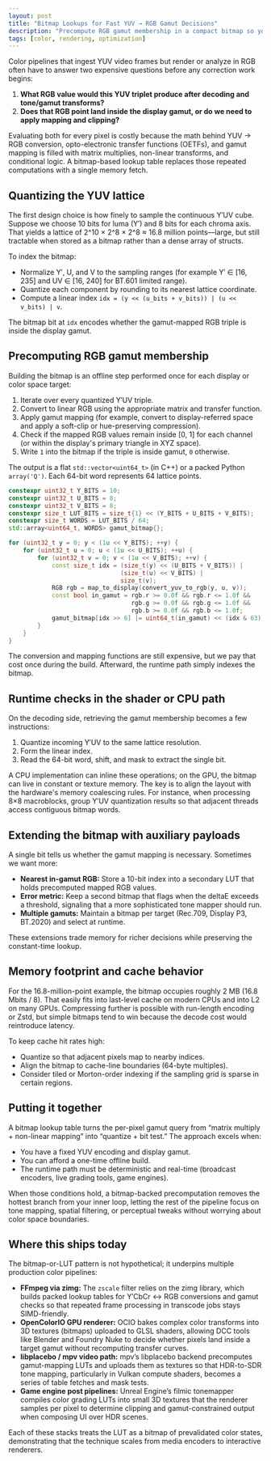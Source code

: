 ```yaml
---
layout: post
title: "Bitmap Lookups for Fast YUV → RGB Gamut Decisions"
description: "Precompute RGB gamut membership in a compact bitmap so your YUV pipeline can avoid repeated color conversion and mapping costs."
tags: [color, rendering, optimization]
---
```


Color pipelines that ingest YUV video frames but render or analyze in RGB often have to answer two expensive questions before any correction work begins:

1. **What RGB value would this YUV triplet produce after decoding and tone/gamut transforms?**
2. **Does that RGB point land inside the display gamut, or do we need to apply mapping and clipping?**

Evaluating both for every pixel is costly because the math behind YUV → RGB conversion, opto-electronic transfer functions (OETFs), and gamut mapping is filled with matrix multiplies, non-linear transforms, and conditional logic. A bitmap-based lookup table replaces those repeated computations with a single memory fetch.

## Quantizing the YUV lattice

The first design choice is how finely to sample the continuous Y′UV cube. Suppose we choose 10 bits for luma (Y′) and 8 bits for each chroma axis. That yields a lattice of 2^10 × 2^8 × 2^8 ≈ 16.8 million points—large, but still tractable when stored as a bitmap rather than a dense array of structs.

To index the bitmap:

- Normalize Y′, U, and V to the sampling ranges (for example Y′ ∈ [16, 235] and UV ∈ [16, 240] for BT.601 limited range).
- Quantize each component by rounding to its nearest lattice coordinate.
- Compute a linear index `idx = (y << (u_bits + v_bits)) | (u << v_bits) | v`.

The bitmap bit at `idx` encodes whether the gamut-mapped RGB triple is inside the display gamut.

## Precomputing RGB gamut membership

Building the bitmap is an offline step performed once for each display or color space target:

1. Iterate over every quantized Y′UV triple.
2. Convert to linear RGB using the appropriate matrix and transfer function.
3. Apply gamut mapping (for example, convert to display-referred space and apply a soft-clip or hue-preserving compression).
4. Check if the mapped RGB values remain inside [0, 1] for each channel (or within the display's primary triangle in XYZ space).
5. Write `1` into the bitmap if the triple is inside gamut, `0` otherwise.

The output is a flat `std::vector<uint64_t>` (in C++) or a packed Python `array('Q')`. Each 64-bit word represents 64 lattice points.

```cpp
constexpr uint32_t Y_BITS = 10;
constexpr uint32_t U_BITS = 8;
constexpr uint32_t V_BITS = 8;
constexpr size_t LUT_BITS = size_t{1} << (Y_BITS + U_BITS + V_BITS);
constexpr size_t WORDS = LUT_BITS / 64;
std::array<uint64_t, WORDS> gamut_bitmap{};

for (uint32_t y = 0; y < (1u << Y_BITS); ++y) {
    for (uint32_t u = 0; u < (1u << U_BITS); ++u) {
        for (uint32_t v = 0; v < (1u << V_BITS); ++v) {
            const size_t idx = (size_t(y) << (U_BITS + V_BITS)) |
                               (size_t(u) << V_BITS) |
                               size_t(v);
            RGB rgb = map_to_display(convert_yuv_to_rgb(y, u, v));
            const bool in_gamut = rgb.r >= 0.0f && rgb.r <= 1.0f &&
                                  rgb.g >= 0.0f && rgb.g <= 1.0f &&
                                  rgb.b >= 0.0f && rgb.b <= 1.0f;
            gamut_bitmap[idx >> 6] |= uint64_t(in_gamut) << (idx & 63);
        }
    }
}
```

The conversion and mapping functions are still expensive, but we pay that cost once during the build. Afterward, the runtime path simply indexes the bitmap.

## Runtime checks in the shader or CPU path

On the decoding side, retrieving the gamut membership becomes a few instructions:

1. Quantize incoming Y′UV to the same lattice resolution.
2. Form the linear index.
3. Read the 64-bit word, shift, and mask to extract the single bit.

A CPU implementation can inline these operations; on the GPU, the bitmap can live in constant or texture memory. The key is to align the layout with the hardware's memory coalescing rules. For instance, when processing 8×8 macroblocks, group Y′UV quantization results so that adjacent threads access contiguous bitmap words.

## Extending the bitmap with auxiliary payloads

A single bit tells us whether the gamut mapping is necessary. Sometimes we want more:

- **Nearest in-gamut RGB:** Store a 10-bit index into a secondary LUT that holds precomputed mapped RGB values.
- **Error metric:** Keep a second bitmap that flags when the deltaE exceeds a threshold, signaling that a more sophisticated tone mapper should run.
- **Multiple gamuts:** Maintain a bitmap per target (Rec.709, Display P3, BT.2020) and select at runtime.

These extensions trade memory for richer decisions while preserving the constant-time lookup.

## Memory footprint and cache behavior

For the 16.8-million-point example, the bitmap occupies roughly 2 MB (16.8 Mbits / 8). That easily fits into last-level cache on modern CPUs and into L2 on many GPUs. Compressing further is possible with run-length encoding or Zstd, but simple bitmaps tend to win because the decode cost would reintroduce latency.

To keep cache hit rates high:

- Quantize so that adjacent pixels map to nearby indices.
- Align the bitmap to cache-line boundaries (64-byte multiples).
- Consider tiled or Morton-order indexing if the sampling grid is sparse in certain regions.

## Putting it together

A bitmap lookup table turns the per-pixel gamut query from “matrix multiply + non-linear mapping” into “quantize + bit test.” The approach excels when:

- You have a fixed YUV encoding and display gamut.
- You can afford a one-time offline build.
- The runtime path must be deterministic and real-time (broadcast encoders, live grading tools, game engines).

When those conditions hold, a bitmap-backed precomputation removes the hottest branch from your inner loop, letting the rest of the pipeline focus on tone mapping, spatial filtering, or perceptual tweaks without worrying about color space boundaries.

## Where this ships today

The bitmap-or-LUT pattern is not hypothetical; it underpins multiple production color pipelines:

- **FFmpeg via zimg:** The `zscale` filter relies on the zimg library, which builds packed lookup tables for Y′CbCr ↔ RGB conversions and gamut checks so that repeated frame processing in transcode jobs stays SIMD-friendly.
- **OpenColorIO GPU renderer:** OCIO bakes complex color transforms into 3D textures (bitmaps) uploaded to GLSL shaders, allowing DCC tools like Blender and Foundry Nuke to decide whether pixels land inside a target gamut without recomputing transfer curves.
- **libplacebo / mpv video path:** mpv’s libplacebo backend precomputes gamut-mapping LUTs and uploads them as textures so that HDR-to-SDR tone mapping, particularly in Vulkan compute shaders, becomes a series of table fetches and mask tests.
- **Game engine post pipelines:** Unreal Engine’s filmic tonemapper compiles color grading LUTs into small 3D textures that the renderer samples per pixel to determine clipping and gamut-constrained output when composing UI over HDR scenes.

Each of these stacks treats the LUT as a bitmap of prevalidated color states, demonstrating that the technique scales from media encoders to interactive renderers.
